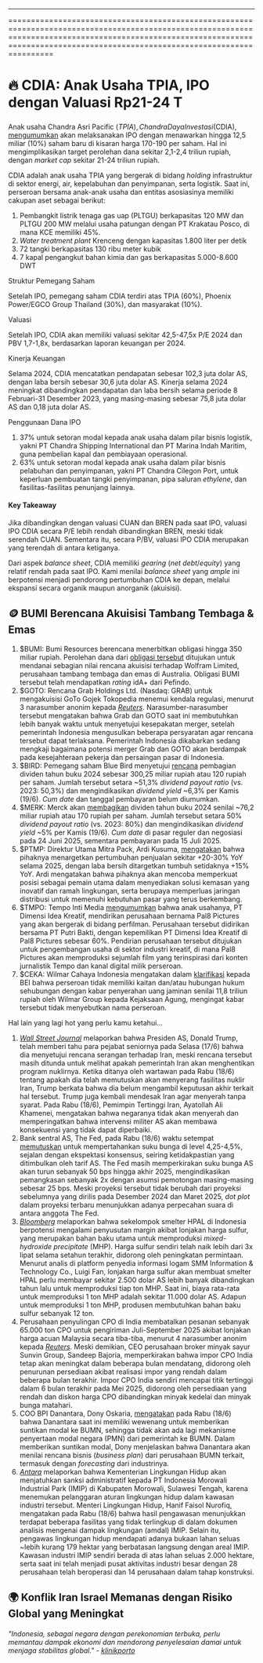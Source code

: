 ---

==================================================================================================================================================================================================================================

# 🔥 CDIA: Anak Usaha TPIA, IPO dengan Valuasi Rp21-24 T

#####

#####

Anak usaha Chandra Asri Pacific ($TPIA), Chandra Daya Investasi ($CDIA), [mengumumkan](https://e-ipo.co.id/id/pipeline/get-propectus-file?id=336&type=) akan melaksanakan IPO dengan menawarkan hingga 12,5 miliar (10%) saham baru di kisaran harga 170-190 per saham. Hal ini mengimplikasikan target perolehan dana sekitar 2,1-2,4 triliun rupiah, dengan _market cap_ sekitar 21-24 triliun rupiah.

CDIA adalah anak usaha TPIA yang bergerak di bidang _holding_ infrastruktur di sektor energi, air, kepelabuhan dan penyimpanan, serta logistik. Saat ini, perseroan bersama anak-anak usaha dan entitas asosiasinya memiliki cakupan aset sebagai berikut:

1.  Pembangkit listrik tenaga gas uap (PLTGU) berkapasitas 120 MW dan PLTGU 200 MW melalui usaha patungan dengan PT Krakatau Posco, di mana KCE memiliki 45%.
2.  _Water treatment plant_ Krenceng dengan kapasitas 1.800 liter per detik
3.  72 tangki berkapasitas 130 ribu meter kubik
4.  7 kapal pengangkut bahan kimia dan gas berkapasitas 5.000-8.600 DWT

Struktur Pemegang Saham

Setelah IPO, pemegang saham CDIA terdiri atas TPIA (60%), Phoenix Power/EGCO Group Thailand (30%), dan masyarakat (10%).

Valuasi

Setelah IPO, CDIA akan memiliki valuasi sekitar 42,5-47,5x P/E 2024 dan PBV 1,7-1,8x, berdasarkan laporan keuangan per 2024.

Kinerja Keuangan

Selama 2024, CDIA mencatatkan pendapatan sebesar 102,3 juta dolar AS, dengan laba bersih sebesar 30,6 juta dolar AS. Kinerja selama 2024 meningkat dibandingkan pendapatan dan laba bersih selama periode 8 Februari-31 Desember 2023, yang masing-masing sebesar 75,8 juta dolar AS dan 0,18 juta dolar AS.

Penggunaan Dana IPO

1.  37% untuk setoran modal kepada anak usaha dalam pilar bisnis logistik, yakni PT Chandra Shipping International dan PT Marina Indah Maritim, guna pembelian kapal dan pembiayaan operasional.
2.  63% untuk setoran modal kepada anak usaha dalam pilar bisnis pelabuhan dan penyimpanan, yakni PT Chandra Cilegon Port, untuk keperluan pembuatan tangki penyimpanan, pipa saluran _ethylene_, dan fasilitas-fasilitas penunjang lainnya.

#### Key Takeaway

Jika dibandingkan dengan valuasi CUAN dan BREN pada saat IPO, valuasi IPO CDIA secara P/E lebih rendah dibandingkan BREN, meski tidak serendah CUAN. Sementara itu, secara P/BV, valuasi IPO CDIA merupakan yang terendah di antara ketiganya.

Dari aspek _balance sheet_, CDIA memiliki _gearing_ (_net debt_/_equity_) yang relatif rendah pada saat IPO. Kami menilai _balance sheet_ yang _ample_ ini berpotensi menjadi pendorong pertumbuhan CDIA ke depan, melalui ekspansi secara organik maupun anorganik (akuisisi).

## 🪙 BUMI Berencana Akuisisi Tambang Tembaga & Emas

1.  $BUMI: Bumi Resources berencana menerbitkan obligasi hingga 350 miliar rupiah. Perolehan dana dari [obligasi tersebut](https://www.idx.co.id/StaticData/NewsAndAnnouncement/ANNOUNCEMENTSTOCK/From_EREP/202506/a2e3da99c5_bb1137098a.pdf) ditujukan untuk mendanai sebagian nilai rencana akuisisi terhadap Wolfram Limited, perusahaan tambang tembaga dan emas di Australia. Obligasi BUMI tersebut telah mendapatkan _rating_ idA+ dari Pefindo.
2.  $GOTO: Rencana Grab Holdings Ltd. (Nasdaq: GRAB) untuk mengakuisisi GoTo Gojek Tokopedia menemui kendala regulasi, menurut 3 narasumber anonim kepada _[Reuters](https://www.reuters.com/sustainability/boards-policy-regulation/grab-goto-merger-talks-face-indonesian-regulatory-hurdles-sources-say-2025-06-19/)_. Narasumber-narasumber tersebut mengatakan bahwa Grab dan GOTO saat ini membutuhkan lebih banyak waktu untuk menyetujui kesepakatan merger, setelah pemerintah Indonesia mengusulkan beberapa persyaratan agar rencana tersebut dapat terlaksana. Pemerintah Indonesia dikabarkan sedang mengkaji bagaimana potensi merger Grab dan GOTO akan berdampak pada kesejahteraan pekerja dan persaingan pasar di Indonesia.
3.  $BIRD: Pemegang saham Blue Bird menyetujui [rencana](https://market.bisnis.com/read/20250619/192/1886485/blue-bird-bird-siap-tebar-dividen-rp120-per-saham) pembagian dividen tahun buku 2024 sebesar 300,25 miliar rupiah atau 120 rupiah per saham. Jumlah tersebut setara ~51,3% _dividend payout ratio_ (vs. 2023: 50,3%) dan mengindikasikan _dividend yield_ ~6,3% per Kamis (19/6). _Cum date_ dan tanggal pembayaran belum diumumkan.
4.  $MERK: Merck akan [membagikan](https://www.idx.co.id/StaticData/NewsAndAnnouncement/ANNOUNCEMENTSTOCK/From_EREP/202506/c62f9c6c34_9845a0bc07.pdf) dividen tahun buku 2024 senilai ~76,2 miliar rupiah atau 170 rupiah per saham. Jumlah tersebut setara 50% _dividend payout ratio_ (vs. 2023: 80%) dan mengindikasikan _dividend yield_ ~5% per Kamis (19/6). _Cum date_ di pasar reguler dan negosiasi pada 24 Juni 2025, sementara pembayaran pada 15 Juli 2025.
5.  $PTMP: Direktur Utama Mitra Pack, Ardi Kusuma, [mengatakan](https://industri.kontan.co.id/news/mitra-pack-ptmp-targetkan-kenaikan-pendapatan-hingga-30-pada-tahun-2025) bahwa pihaknya menargetkan pertumbuhan penjualan sekitar +20-30% YoY selama 2025, dengan laba bersih ditargetkan tumbuh setidaknya +15% YoY. Ardi mengatakan bahwa pihaknya akan mencoba memperkuat posisi sebagai pemain utama dalam menyediakan solusi kemasan yang inovatif dan ramah lingkungan, serta berupaya memperluas jaringan distribusi untuk memenuhi kebutuhan pasar yang terus berkembang.
6.  $TMPO: Tempo Inti Media [mengumumkan](https://www.idx.co.id/StaticData/NewsAndAnnouncement/ANNOUNCEMENTSTOCK/From_EREP/202506/7a245d1309_63866ef484.pdf) bahwa anak usahanya, PT Dimensi Idea Kreatif, mendirikan perusahaan bernama Pal8 Pictures yang akan bergerak di bidang perfilman. Perusahaan tersebut didirikan bersama PT Putri Bakti, dengan kepemilikan PT Dimensi Idea Kreatif di Pal8 Pictures sebesar 60%. Pendirian perusahaan tersebut ditujukan untuk pengembangan usaha di sektor industri kreatif, di mana Pal8 Pictures akan memproduksi sejumlah film yang terinspirasi dari konten jurnalistik Tempo dan kanal digital milik perseroan.
7.  $CEKA: Wilmar Cahaya Indonesia mengatakan dalam [klarifikasi](https://www.idx.co.id/StaticData/NewsAndAnnouncement/ANNOUNCEMENTSTOCK/From_EREP/202506/15f257d6eb_e09b4d4897.pdf) kepada BEI bahwa perseroan tidak memiliki kaitan dan/atau hubungan hukum sehubungan dengan kabar penyerahan uang jaminan senilai 11,8 triliun rupiah oleh Wilmar Group kepada Kejaksaan Agung, mengingat kabar tersebut tidak menyebutkan nama perseroan.

Hal lain yang lagi hot yang perlu kamu ketahui...

1.  _[Wall Street Journal](https://www.wsj.com/livecoverage/iran-israel-conflict-news)_ melaporkan bahwa Presiden AS, Donald Trump, telah memberi tahu para pejabat seniornya pada Selasa (17/6) bahwa dia menyetujui rencana serangan terhadap Iran, meski rencana tersebut masih ditunda untuk melihat apakah pemerintah Iran akan menghentikan program nuklirnya. Ketika ditanya oleh wartawan pada Rabu (18/6) tentang apakah dia telah memutuskan akan menyerang fasilitas nuklir Iran, Trump berkata bahwa dia belum mengambil keputusan akhir terkait hal tersebut. Trump juga kembali mendesak Iran agar menyerah tanpa syarat. Pada Rabu (18/6), Pemimpin Tertinggi Iran, Ayatollah Ali Khamenei, mengatakan bahwa negaranya tidak akan menyerah dan memperingatkan bahwa intervensi militer AS akan membawa konsekuensi yang tidak dapat diperbaiki.
2.  Bank sentral AS, The Fed, pada Rabu (18/6) waktu setempat [memutuskan](https://www.federalreserve.gov/monetarypolicy/fomcprojtabl20250618.htm) untuk mempertahankan suku bunga di level 4,25-4,5%, sejalan dengan ekspektasi konsensus, seiring ketidakpastian yang ditimbulkan oleh tarif AS. The Fed masih memperkirakan suku bunga AS akan turun sebanyak 50 bps hingga akhir 2025, mengindikasikan pemangkasan sebanyak 2x dengan asumsi pemotongan masing-masing sebesar 25 bps. Meski proyeksi tersebut tidak berubah dari proyeksi sebelumnya yang dirilis pada Desember 2024 dan Maret 2025, _dot plot_ dalam proyeksi terbaru menunjukkan adanya perpecahan suara di antara anggota The Fed.
3.  _[Bloomberg](https://www.bloomberg.com/news/articles/2025-06-19/the-world-s-most-proftitable-nickel-plants-face-cost-challenge)_ melaporkan bahwa sekelompok smelter HPAL di Indonesia berpotensi mengalami penyusutan margin akibat lonjakan harga sulfur, yang merupakan bahan baku utama untuk memproduksi _mixed-hydroxide precipitate_ (MHP). Harga sulfur sendiri telah naik lebih dari 3x lipat selama setahun terakhir, didorong oleh peningkatan permintaan. Menurut analis di platform penyedia informasi logam SMM Information & Technology Co., Luigi Fan, lonjakan harga sulfur akan membuat smelter HPAL perlu membayar sekitar 2.500 dolar AS lebih banyak dibandingkan tahun lalu untuk memproduksi tiap ton MHP. Saat ini, biaya rata-rata untuk memproduksi 1 ton MHP adalah sekitar 11.000 dolar AS. Adapun untuk memproduksi 1 ton MHP, produsen membutuhkan bahan baku sulfur sebanyak 12 ton.
4.  Perusahaan penyulingan CPO di India membatalkan pesanan sebanyak 65.000 ton CPO untuk pengiriman Juli-September 2025 akibat lonjakan harga acuan Malaysia secara tiba-tiba, menurut 4 narasumber anonim kepada _[Reuters](https://www.reuters.com/business/energy/indian-refiners-cancel-palm-oil-orders-july-sept-prices-surge-2025-06-18/)_. Meski demikian, CEO perusahaan broker minyak sayur Sunvin Group, Sandeep Bajoria, memperkirakan bahwa impor CPO India tetap akan meningkat dalam beberapa bulan mendatang, didorong oleh penurunan persediaan akibat realisasi impor yang rendah dalam beberapa bulan terakhir. Impor CPO India sendiri mencapai titik tertinggi dalam 6 bulan terakhir pada Mei 2025, didorong oleh persediaan yang rendah dan diskon harga CPO dibandingkan minyak kedelai dan minyak bunga matahari.
5.  COO BPI Danantara, Dony Oskaria, [mengatakan](https://www.antaranews.com/berita/4907745/danantara-miliki-wewenang-suntik-modal-ke-bumn-gantikan-pmn) pada Rabu (18/6) bahwa Danantara saat ini memiliki wewenang untuk memberikan suntikan modal ke BUMN, sehingga tidak akan ada lagi mekanisme penyertaan modal negara (PMN) dari pemerintah ke BUMN. Dalam memberikan suntikan modal, Dony menjelaskan bahwa Danantara akan menilai rencana bisnis (_business plan_) dari perusahaan BUMN terkait, termasuk dengan _forecasting_ dari industrinya.
6.  _[Antara](https://www.antaranews.com/berita/4907937/langgar-aturan-lingkungan-klh-akan-sanksi-pt-imip-di-morowali)_ melaporkan bahwa Kementerian Lingkungan Hidup akan menjatuhkan sanksi administratif kepada PT Indonesia Morowali Industrial Park (IMIP) di Kabupaten Morowali, Sulawesi Tengah, karena menemukan pelanggaran aturan lingkungan hidup dalam kawasan industri tersebut. Menteri Lingkungan Hidup, Hanif Faisol Nurofiq, mengatakan pada Rabu (18/6) bahwa hasil pengawasan menunjukkan terdapat beberapa fasilitas yang tidak terlingkup di dalam dokumen analisis mengenai dampak lingkungan (amdal) IMIP. Selain itu, pengawas lingkungan hidup mendapati adanya bukaan lahan seluas ~lebih kurang 179 hektar yang berbatasan langsung dengan areal IMIP. Kawasan industri IMIP sendiri berada di atas lahan seluas 2.000 hektare, serta saat ini telah menjadi pusat aktivitas industri besar dengan 28 perusahaan telah beroperasi dan 14 perusahaan dalam tahap konstruksi.

## 🌍 Konflik Iran Israel Memanas dengan Risiko Global yang Meningkat

###### _"Indonesia, sebagai negara dengan perekonomian terbuka, perlu memantau dampak ekonomi dan mendorong penyelesaian damai untuk menjaga stabilitas global." -_ _[klinikporto](https://stockbit.com/klinikporto)_

#####
